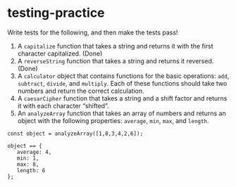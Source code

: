 # testing-practice
Write tests for the following, and then make the tests pass!
1. A `capitalize` function that takes a string and returns it with the first character capitalized. (Done)
2. A `reverseString` function that takes a string and returns it reversed. (Done)
3. A `calculator` object that contains functions for the basic operations: `add`, `subtract`, `divide`, and `multiply`. Each of these functions should take two numbers and return the correct calculation.
4. A `caesarCipher` function that takes a string and a shift factor and returns it with each character “shifted”.
5. An `analyzeArray` function that takes an array of numbers and returns an object with the following properties: `average`, `min`, `max`, and `length`.
```
const object = analyzeArray([1,8,3,4,2,6]);

object == {
   average: 4,
   min: 1,
   max: 8,
   length: 6
};
```